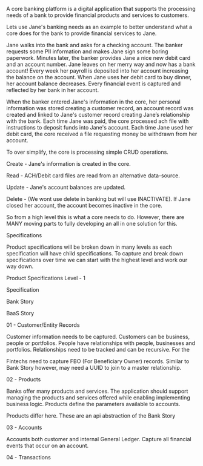 A core banking platform is a digital application that  supports the processing needs of a bank to provide financial products and services to customers. 

Lets use Jane's banking needs as an example to better understand what a core does for the bank to provide financial services to Jane. 

Jane walks into the bank and asks for a checking account. The banker requests some PII information and makes Jane sign some boring paperwork. Minutes later, the banker provides Jane a nice new debit card and an account number. Jane leaves on her merry way and now has a bank account!  Every week her payroll is deposited into her account increasing the balance on the account. When Jane uses her debit card to buy dinner, her account balance decreases. Every financial event is captured and reflected by her bank in her account. 

When the banker entered Jane's information in the core,  her personal information was stored creating a customer record, an account record was created and linked to Jane's customer record creating Jane’s relationship with the bank. Each time Jane was paid, the core processed ach file with instructions to deposit funds into Jane's account. Each time Jane used her debit card, the core received a file requesting money be withdrawn from her account. 

To over simplify, the core is processing simple CRUD operations. 

Create - Jane's information is created in the core.

Read - ACH/Debit card files are read from an alternative data-source.

Update - Jane's account balances are updated. 

Delete - (We wont use delete in banking but will use INACTIVATE). If Jane closed her account, the account becomes inactive in the core. 

So from a high level this is what a core needs to do. However, there are MANY moving parts to fully developing an all in one solution for this.  

Specifications

Product specifications will be broken down in many levels as each specification will have child specifications. To capture and break down specifications over time we can start with the highest level and work our way down. 

Product Specifications Level - 1

Specification

Bank Story

BaaS Story

01 - Customer/Entity  Records

Customer information needs to be captured. Customers can be business, people or portfolios.  People have relationships with people, businesses and portfolios. Relationships need to be tracked and can be recursive. For the 

Fintechs need to capture FBO (For Beneficiary Owner) records. Similar to Bank Story however, may need a UUID to join to a master relationship. 

02 - Products

Banks offer many products and services. The application should support managing the products and services offered while enabling implementing business logic. Products define the parameters available to accounts.

Products differ here. These are an api abstraction of the Bank Story

03 - Accounts

Accounts both customer and internal General Ledger. Capture all financial events that occur on an account. 

04 - Transactions 

